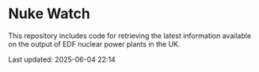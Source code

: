 # Nuke Watch

This repository includes code for retrieving the latest information available on the output of EDF nuclear power plants in the UK.

Last updated: 2025-06-04 22:14